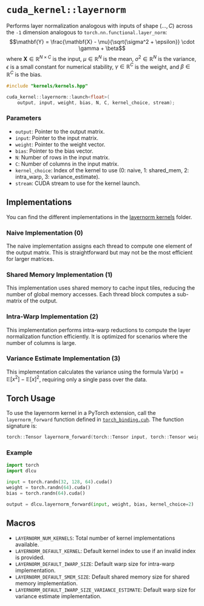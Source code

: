 # `cuda_kernel::layernorm`

Performs layer normalization analogous with inputs of shape $(...,C)$ across the `-1` dimension analogous to `torch.nn.functional.layer_norm`:
$$\mathbf{Y} = \frac{\mathbf{X} - \mu}{\sqrt{\sigma^2 + \epsilon}} \cdot \gamma + \beta$$
where $\mathbf{X} \in \mathbb{R}^{N \times C}$ is the input, $\mu \in \mathbb{R}^{N}$ is the mean, $\sigma^2 \in \mathbb{R}^{N}$ is the variance, $\epsilon$ is a small constant for numerical stability, $\gamma \in \mathbb{R}^{C}$ is the weight, and $\beta \in \mathbb{R}^{C}$ is the bias.

```cpp
#include "kernels/kernels.hpp"

cuda_kernel::layernorm::launch<float>(
    output, input, weight, bias, N, C, kernel_choice, stream);
```

### Parameters

- `output`: Pointer to the output matrix.
- `input`: Pointer to the input matrix.
- `weight`: Pointer to the weight vector.
- `bias`: Pointer to the bias vector.
- `N`: Number of rows in the input matrix.
- `C`: Number of columns in the input matrix.
- `kernel_choice`: Index of the kernel to use (0: naive, 1: shared_mem, 2: intra_warp, 3: variance_estimate).
- `stream`: CUDA stream to use for the kernel launch.

## Implementations

You can find the different implementations in the [layernorm kernels](../../csrc/kernels/layernorm) folder.

### Naive Implementation (0)

The naive implementation assigns each thread to compute one element of the output matrix. This is straightforward but may not be the most efficient for larger matrices.

### Shared Memory Implementation (1)

This implementation uses shared memory to cache input tiles, reducing the number of global memory accesses. Each thread block computes a sub-matrix of the output.

### Intra-Warp Implementation (2)

This implementation performs intra-warp reductions to compute the layer normalization function efficiently. It is optimized for scenarios where the number of columns is large.

### Variance Estimate Implementation (3)

This implementation calculates the variance using the formula $\text{Var}(x) = \mathbb{E}[x^2] - \mathbb{E}[x]^2$, requiring only a single pass over the data.

## Torch Usage

To use the layernorm kernel in a PyTorch extension, call the `layernorm_forward` function defined in [`torch_binding.cuh`](../../csrc/kernels/layernorm/torch_binding.cuh). The function signature is:

```cpp
torch::Tensor layernorm_forward(torch::Tensor input, torch::Tensor weight, torch::Tensor bias, int kernel_choice = LAYERNORM_DEFAULT_KERNEL);
```

### Example

```python
import torch
import dlcu

input = torch.randn(32, 128, 64).cuda()
weight = torch.randn(64).cuda()
bias = torch.randn(64).cuda()

output = dlcu.layernorm_forward(input, weight, bias, kernel_choice=2)
```

## Macros

- `LAYERNORM_NUM_KERNELS`: Total number of kernel implementations available.
- `LAYERNORM_DEFAULT_KERNEL`: Default kernel index to use if an invalid index is provided.
- `LAYERNORM_DEFAULT_IWARP_SIZE`: Default warp size for intra-warp implementation.
- `LAYERNORM_DEFAULT_SMEM_SIZE`: Default shared memory size for shared memory implementation.
- `LAYERNORM_DEFAULT_IWARP_SIZE_VARIANCE_ESTIMATE`: Default warp size for variance estimate implementation.
